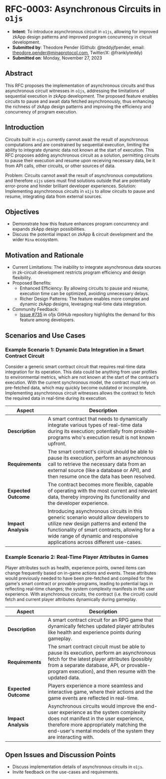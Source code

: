 # RFC-0003: Asynchronous Circuits in `o1js`

- **Intent**: To introduce asynchronous circuit in `o1js`, allowing for improved zkApp design patterns and improved program concurrency in circuit development.
- **Submitted by**: Theodore Pender (Github: @teddyjfpender, email: theodore.pender@minaprotocol.com, Twitter/X: @franklyteddy)
- **Submitted on**: Monday, November 27, 2023

## Abstract

This RFC proposes the implementation of asynchronous circuits and thus asynchronous circuit witnesses in `o1js`, addressing the limitations of sequential execution in zkApp development. The proposed feature enables circuits to pause and await data fetched asynchronously, thus enhancing the richness of zkApp design patterns and improving the efficiency and concurrency of program execution.

## Introduction

Circuits built in `o1js` currently cannot await the result of asynchronous computations and are constrained by sequential execution, limiting the ability to integrate dynamic data not known at the start of execution. This RFC proposes adding  asynchronous circuit as a solution, permitting circuits to pause their execution and resume upon receiving necessary data, be it from API calls, other circuits, or other sources of data.

Problem: Circuits cannot await the result of asynchronous computations and therefore `o1js` users must find solutions outside that are potentially error-prone and hinder brilliant developer experiences. 
Solution: Implementing asynchronous circuits in `o1js` to allow circuits to pause and resume, integrating data from external sources.

## Objectives

- Demonstrate how this feature enhances program concurrency and expands zkApp design possibilities.
- Discuss the potential impact on zkApp & circuit development and the wider `Mina` ecosystem.

## Motivation and Rationale

- Current Limitations: The inability to integrate asynchronous data sources in zk-circuit development restricts program efficiency and design flexibility.
- Proposed Benefits:
    - Enhanced Efficiency: By allowing circuits to pause and resume, execution time can be optimized, avoiding unnecessary delays.
    - Richer Design Patterns: The feature enables more complex and dynamic zkApp designs, leveraging real-time data integration.
- Community Feedback:
    - [Issue #735](https://github.com/o1-labs/o1js/issues/735) in o1js GitHub repository highlights the demand for this feature among developers.

## Scenarios and Use Cases

### Example Scenario 1: Dynamic Data Integration in a Smart Contract Circuit

Consider a generic smart contract circuit that requires real-time data integration for its operation. This data could be anything from user profiles to environmental metrics, which are not known at the start of the contract's execution. With the current synchronous model, the contract must rely on pre-fetched data, which may quickly become outdated or incomplete. Implementing asynchronous circuit witnesses allows the contract to fetch the required data in real-time during its execution.

| Aspect           | Description |
|------------------|-------------|
| **Description**  | A smart contract that needs to dynamically integrate various types of real-time data during its execution; potentially from provable-programs who's execution result is not known upfront. |
| **Requirements** | The smart contract's circuit should be able to pause its execution, perform an asynchronous call to retrieve the necessary data from an external source (like a database or API), and then resume once the data has been resolved. |
| **Expected Outcome** | The contract becomes more flexible, capable of operating with the most current and relevant data, thereby improving its functionality and the developer experience. |
| **Impact Analysis** | Introducing asynchronous circuits in this generic scenario would allow developers to utilize new design patterns and extend the functionality of smart contracts, allowing for a wide range of dynamic and responsive applications across different use-cases. |

### Example Scenario 2: Real-Time Player Attributes in Games

Player attributes such as health, experience points, owned items can change frequently based on in-game actions and events. These attributes would previously needed to have been pre-fetched and compiled for the game's smart contract or provable-programs, leading to potential lags in reflecting real-time changes; the system complexity manifests in the user experience. With asynchronous circuits, the contract (i.e. the circuit) could fetch and current player attributes dynamically during gameplay.

| Aspect           | Description |
|------------------|-------------|
| **Description**  | A smart contract circuit for an RPG game that dynamically fetches updated player attributes like health and experience points during gameplay. |
| **Requirements** | The smart contract circuit must be able to pause its execution, perform an asynchronous fetch for the latest player attributes (possibly from a separate database, API, or provable-program execution), and then resume with the updated data. |
| **Expected Outcome** | Players experience a more seamless and interactive game, where their actions and the game events are reflected in real-time. |
| **Impact Analysis** | Asynchronous circuits would improve the end-user experience as the system complexity does not manifest in the user experience, therefore more appropriately matching the end-user's mental models of the system they are interacting with. |

## Open Issues and Discussion Points

- Discuss implementation details of asynchronous circuits in `o1js`.
- Invite feedback on the use-cases and requirements.